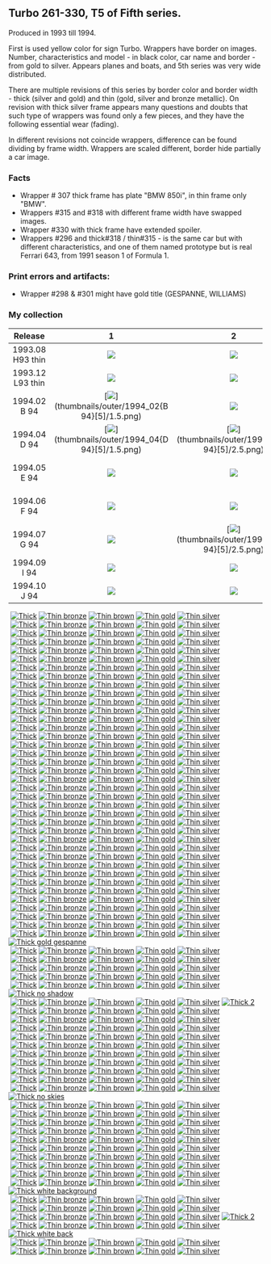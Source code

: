## Turbo 261-330, T5 of Fifth series.

Produced in 1993 till 1994.

First is used yellow color for sign Turbo. Wrappers have border on images. Number, characteristics and model - in black
color, car name and border - from gold to silver. Appears planes and boats, and 5th series was very wide distributed.

There are multiple revisions of this series by border color and border width - thick (silver and gold) and
thin (gold, silver and bronze metallic). On revision with thick silver frame appears many questions and doubts that such
type of wrappers was found only a few pieces, and they have the following essential wear (fading).

In different revisions not coincide wrappers, difference can be found dividing by frame width. Wrappers are scaled
different, border hide partially a car image.

### Facts

* Wrapper # 307 thick frame has plate "BMW 850i", in thin frame only "BMW".
* Wrappers #315 and #318 with different frame width have swapped images.
* Wrapper #330 with thick frame have extended spoiler.
* Wrappers #296 and thick#318 / thin#315 - is the same car but with different characteristics, and one of them
  named prototype but is real Ferrari 643, from 1991 season 1 of Formula 1.

### Print errors and artifacts:

* Wrapper #298 & #301 might have gold title (GESPANNE, WILLIAMS)

### My collection

|     Release      |                                                             1                                                              |                                                             2                                                              |                                                             3                                                              |                                                             4                                                              |                                                             5                                                              |
|:----------------:|:--------------------------------------------------------------------------------------------------------------------------:|:--------------------------------------------------------------------------------------------------------------------------:|:--------------------------------------------------------------------------------------------------------------------------:|:--------------------------------------------------------------------------------------------------------------------------:|:--------------------------------------------------------------------------------------------------------------------------:|
| 1993.08 H93 thin |          [<img src='thumbnails/outer/1993_08{H93}[5]thin/1.5.png'>](thumbnails/outer/1993_08{H93}[5]thin/1.5.png)          |          [<img src='thumbnails/outer/1993_08{H93}[5]thin/2.5.png'>](thumbnails/outer/1993_08{H93}[5]thin/2.5.png)          |          [<img src='thumbnails/outer/1993_08{H93}[5]thin/3.5.png'>](thumbnails/outer/1993_08{H93}[5]thin/3.5.png)          |          [<img src='thumbnails/outer/1993_08{H93}[5]thin/4.5.png'>](thumbnails/outer/1993_08{H93}[5]thin/4.5.png)          |          [<img src='thumbnails/outer/1993_08{H93}[5]thin/5.5.png'>](thumbnails/outer/1993_08{H93}[5]thin/5.5.png)          |
| 1993.12 L93 thin |          [<img src='thumbnails/outer/1993_12{L93}[5]thin/1.5.png'>](thumbnails/outer/1993_12{L93}[5]thin/1.5.png)          |          [<img src='thumbnails/outer/1993_12{L93}[5]thin/2.5.png'>](thumbnails/outer/1993_12{L93}[5]thin/2.5.png)          |          [<img src='thumbnails/outer/1993_12{L93}[5]thin/3.5.png'>](thumbnails/outer/1993_12{L93}[5]thin/3.5.png)          | [<img src='/collection/gum_wrappers/kent/turbo//missed_outer.png'>](/collection/gum_wrappers/kent/turbo//missed_outer.png) | [<img src='/collection/gum_wrappers/kent/turbo//missed_outer.png'>](/collection/gum_wrappers/kent/turbo//missed_outer.png) |
|   1994.02 B 94   |             [<img src='thumbnails/outer/1994_02{B 94}[5]/1.5.png'>](thumbnails/outer/1994_02{B 94}[5]/1.5.png)             | [<img src='/collection/gum_wrappers/kent/turbo//missed_outer.png'>](/collection/gum_wrappers/kent/turbo//missed_outer.png) | [<img src='/collection/gum_wrappers/kent/turbo//missed_outer.png'>](/collection/gum_wrappers/kent/turbo//missed_outer.png) |             [<img src='thumbnails/outer/1994_02{B 94}[5]/4.5.png'>](thumbnails/outer/1994_02{B 94}[5]/4.5.png)             |             [<img src='thumbnails/outer/1994_02{B 94}[5]/5.5.png'>](thumbnails/outer/1994_02{B 94}[5]/5.5.png)             |
|   1994.04 D 94   |             [<img src='thumbnails/outer/1994_04{D 94}[5]/1.5.png'>](thumbnails/outer/1994_04{D 94}[5]/1.5.png)             |             [<img src='thumbnails/outer/1994_04{D 94}[5]/2.5.png'>](thumbnails/outer/1994_04{D 94}[5]/2.5.png)             |             [<img src='thumbnails/outer/1994_04{D 94}[5]/3.5.png'>](thumbnails/outer/1994_04{D 94}[5]/3.5.png)             |             [<img src='thumbnails/outer/1994_04{D 94}[5]/4.5.png'>](thumbnails/outer/1994_04{D 94}[5]/4.5.png)             |             [<img src='thumbnails/outer/1994_04{D 94}[5]/5.5.png'>](thumbnails/outer/1994_04{D 94}[5]/5.5.png)             |
|   1994.05 E 94   | [<img src='/collection/gum_wrappers/kent/turbo//missed_outer.png'>](/collection/gum_wrappers/kent/turbo//missed_outer.png) | [<img src='/collection/gum_wrappers/kent/turbo//missed_outer.png'>](/collection/gum_wrappers/kent/turbo//missed_outer.png) |             [<img src='thumbnails/outer/1994_05{E 94}[5]/3.5.png'>](thumbnails/outer/1994_05{E 94}[5]/3.5.png)             |             [<img src='thumbnails/outer/1994_05{E 94}[5]/4.5.png'>](thumbnails/outer/1994_05{E 94}[5]/4.5.png)             | [<img src='/collection/gum_wrappers/kent/turbo//missed_outer.png'>](/collection/gum_wrappers/kent/turbo//missed_outer.png) |
|   1994.06 F 94   | [<img src='/collection/gum_wrappers/kent/turbo//missed_outer.png'>](/collection/gum_wrappers/kent/turbo//missed_outer.png) | [<img src='/collection/gum_wrappers/kent/turbo//missed_outer.png'>](/collection/gum_wrappers/kent/turbo//missed_outer.png) | [<img src='/collection/gum_wrappers/kent/turbo//missed_outer.png'>](/collection/gum_wrappers/kent/turbo//missed_outer.png) | [<img src='/collection/gum_wrappers/kent/turbo//missed_outer.png'>](/collection/gum_wrappers/kent/turbo//missed_outer.png) |             [<img src='thumbnails/outer/1994_06{F 94}[5]/5.5.png'>](thumbnails/outer/1994_06{F 94}[5]/5.5.png)             |
|   1994.07 G 94   | [<img src='/collection/gum_wrappers/kent/turbo//missed_outer.png'>](/collection/gum_wrappers/kent/turbo//missed_outer.png) |             [<img src='thumbnails/outer/1994_07{G 94}[5]/2.5.png'>](thumbnails/outer/1994_07{G 94}[5]/2.5.png)             | [<img src='/collection/gum_wrappers/kent/turbo//missed_outer.png'>](/collection/gum_wrappers/kent/turbo//missed_outer.png) | [<img src='/collection/gum_wrappers/kent/turbo//missed_outer.png'>](/collection/gum_wrappers/kent/turbo//missed_outer.png) |             [<img src='thumbnails/outer/1994_07{G 94}[5]/5.5.png'>](thumbnails/outer/1994_07{G 94}[5]/5.5.png)             |
|   1994.09 I 94   | [<img src='/collection/gum_wrappers/kent/turbo//missed_outer.png'>](/collection/gum_wrappers/kent/turbo//missed_outer.png) | [<img src='/collection/gum_wrappers/kent/turbo//missed_outer.png'>](/collection/gum_wrappers/kent/turbo//missed_outer.png) | [<img src='/collection/gum_wrappers/kent/turbo//missed_outer.png'>](/collection/gum_wrappers/kent/turbo//missed_outer.png) | [<img src='/collection/gum_wrappers/kent/turbo//missed_outer.png'>](/collection/gum_wrappers/kent/turbo//missed_outer.png) | [<img src='/collection/gum_wrappers/kent/turbo//missed_outer.png'>](/collection/gum_wrappers/kent/turbo//missed_outer.png) |
|   1994.10 J 94   | [<img src='/collection/gum_wrappers/kent/turbo//missed_outer.png'>](/collection/gum_wrappers/kent/turbo//missed_outer.png) | [<img src='/collection/gum_wrappers/kent/turbo//missed_outer.png'>](/collection/gum_wrappers/kent/turbo//missed_outer.png) | [<img src='/collection/gum_wrappers/kent/turbo//missed_outer.png'>](/collection/gum_wrappers/kent/turbo//missed_outer.png) | [<img src='/collection/gum_wrappers/kent/turbo//missed_outer.png'>](/collection/gum_wrappers/kent/turbo//missed_outer.png) | [<img src='/collection/gum_wrappers/kent/turbo//missed_outer.png'>](/collection/gum_wrappers/kent/turbo//missed_outer.png) |

<span style="display: inline-block;">
	<a href='thumbnails/inner/missed.png' title=''><img src='thumbnails/inner/missed.png' alt=''></a>
	<a href='thumbnails/inner/261.thick.5.png' title='Thick'><img src='thumbnails/inner/261.thick.5.png' alt='Thick'></a>
	<a href='thumbnails/inner/missed.png' title='Thin bronze'><img src='thumbnails/inner/missed.png' alt='Thin bronze'></a>
	<a href='thumbnails/inner/261.thin_brown.3.png' title='Thin brown'><img src='thumbnails/inner/261.thin_brown.3.png' alt='Thin brown'></a>
	<a href='thumbnails/inner/261.thin_gold.5.png' title='Thin gold'><img src='thumbnails/inner/261.thin_gold.5.png' alt='Thin gold'></a>
	<a href='thumbnails/inner/missed.png' title='Thin silver'><img src='thumbnails/inner/missed.png' alt='Thin silver'></a>
</span>
<span style="display: inline-block;">
	<a href='thumbnails/inner/missed.png' title=''><img src='thumbnails/inner/missed.png' alt=''></a>
	<a href='thumbnails/inner/262.thick.5.png' title='Thick'><img src='thumbnails/inner/262.thick.5.png' alt='Thick'></a>
	<a href='thumbnails/inner/missed.png' title='Thin bronze'><img src='thumbnails/inner/missed.png' alt='Thin bronze'></a>
	<a href='thumbnails/inner/262.thin_brown.3.png' title='Thin brown'><img src='thumbnails/inner/262.thin_brown.3.png' alt='Thin brown'></a>
	<a href='thumbnails/inner/262.thin_gold.4.png' title='Thin gold'><img src='thumbnails/inner/262.thin_gold.4.png' alt='Thin gold'></a>
	<a href='thumbnails/inner/262.thin_silver.4.png' title='Thin silver'><img src='thumbnails/inner/262.thin_silver.4.png' alt='Thin silver'></a>
</span>
<span style="display: inline-block;">
	<a href='thumbnails/inner/missed.png' title=''><img src='thumbnails/inner/missed.png' alt=''></a>
	<a href='thumbnails/inner/263.thick.5.png' title='Thick'><img src='thumbnails/inner/263.thick.5.png' alt='Thick'></a>
	<a href='thumbnails/inner/missed.png' title='Thin bronze'><img src='thumbnails/inner/missed.png' alt='Thin bronze'></a>
	<a href='thumbnails/inner/263.thin_brown.4.png' title='Thin brown'><img src='thumbnails/inner/263.thin_brown.4.png' alt='Thin brown'></a>
	<a href='thumbnails/inner/263.thin_gold.4.png' title='Thin gold'><img src='thumbnails/inner/263.thin_gold.4.png' alt='Thin gold'></a>
	<a href='thumbnails/inner/263.thin_silver.4.png' title='Thin silver'><img src='thumbnails/inner/263.thin_silver.4.png' alt='Thin silver'></a>
</span>
<span style="display: inline-block;">
	<a href='thumbnails/inner/missed.png' title=''><img src='thumbnails/inner/missed.png' alt=''></a>
	<a href='thumbnails/inner/264.thick.4.png' title='Thick'><img src='thumbnails/inner/264.thick.4.png' alt='Thick'></a>
	<a href='thumbnails/inner/264.thin_bronze.4.png' title='Thin bronze'><img src='thumbnails/inner/264.thin_bronze.4.png' alt='Thin bronze'></a>
	<a href='thumbnails/inner/264.thin_brown.3.png' title='Thin brown'><img src='thumbnails/inner/264.thin_brown.3.png' alt='Thin brown'></a>
	<a href='thumbnails/inner/264.thin_gold.4.png' title='Thin gold'><img src='thumbnails/inner/264.thin_gold.4.png' alt='Thin gold'></a>
	<a href='thumbnails/inner/missed.png' title='Thin silver'><img src='thumbnails/inner/missed.png' alt='Thin silver'></a>
</span>
<span style="display: inline-block;">
	<a href='thumbnails/inner/missed.png' title=''><img src='thumbnails/inner/missed.png' alt=''></a>
	<a href='thumbnails/inner/265.thick.5.png' title='Thick'><img src='thumbnails/inner/265.thick.5.png' alt='Thick'></a>
	<a href='thumbnails/inner/265.thin_bronze.4.png' title='Thin bronze'><img src='thumbnails/inner/265.thin_bronze.4.png' alt='Thin bronze'></a>
	<a href='thumbnails/inner/265.thin_brown.3.png' title='Thin brown'><img src='thumbnails/inner/265.thin_brown.3.png' alt='Thin brown'></a>
	<a href='thumbnails/inner/265.thin_gold.4.png' title='Thin gold'><img src='thumbnails/inner/265.thin_gold.4.png' alt='Thin gold'></a>
	<a href='thumbnails/inner/missed.png' title='Thin silver'><img src='thumbnails/inner/missed.png' alt='Thin silver'></a>
</span>
<span style="display: inline-block;">
	<a href='thumbnails/inner/missed.png' title=''><img src='thumbnails/inner/missed.png' alt=''></a>
	<a href='thumbnails/inner/266.thick.5.png' title='Thick'><img src='thumbnails/inner/266.thick.5.png' alt='Thick'></a>
	<a href='thumbnails/inner/missed.png' title='Thin bronze'><img src='thumbnails/inner/missed.png' alt='Thin bronze'></a>
	<a href='thumbnails/inner/266.thin_brown.5.png' title='Thin brown'><img src='thumbnails/inner/266.thin_brown.5.png' alt='Thin brown'></a>
	<a href='thumbnails/inner/266.thin_gold.4.png' title='Thin gold'><img src='thumbnails/inner/266.thin_gold.4.png' alt='Thin gold'></a>
	<a href='thumbnails/inner/missed.png' title='Thin silver'><img src='thumbnails/inner/missed.png' alt='Thin silver'></a>
</span>
<span style="display: inline-block;">
	<a href='thumbnails/inner/missed.png' title=''><img src='thumbnails/inner/missed.png' alt=''></a>
	<a href='thumbnails/inner/267.thick.5.png' title='Thick'><img src='thumbnails/inner/267.thick.5.png' alt='Thick'></a>
	<a href='thumbnails/inner/missed.png' title='Thin bronze'><img src='thumbnails/inner/missed.png' alt='Thin bronze'></a>
	<a href='thumbnails/inner/missed.png' title='Thin brown'><img src='thumbnails/inner/missed.png' alt='Thin brown'></a>
	<a href='thumbnails/inner/267.thin_gold.4.png' title='Thin gold'><img src='thumbnails/inner/267.thin_gold.4.png' alt='Thin gold'></a>
	<a href='thumbnails/inner/267.thin_silver.5.png' title='Thin silver'><img src='thumbnails/inner/267.thin_silver.5.png' alt='Thin silver'></a>
</span>
<span style="display: inline-block;">
	<a href='thumbnails/inner/missed.png' title=''><img src='thumbnails/inner/missed.png' alt=''></a>
	<a href='thumbnails/inner/268.thick.5.png' title='Thick'><img src='thumbnails/inner/268.thick.5.png' alt='Thick'></a>
	<a href='thumbnails/inner/missed.png' title='Thin bronze'><img src='thumbnails/inner/missed.png' alt='Thin bronze'></a>
	<a href='thumbnails/inner/missed.png' title='Thin brown'><img src='thumbnails/inner/missed.png' alt='Thin brown'></a>
	<a href='thumbnails/inner/268.thin_gold.4.png' title='Thin gold'><img src='thumbnails/inner/268.thin_gold.4.png' alt='Thin gold'></a>
	<a href='thumbnails/inner/missed.png' title='Thin silver'><img src='thumbnails/inner/missed.png' alt='Thin silver'></a>
</span>
<span style="display: inline-block;">
	<a href='thumbnails/inner/missed.png' title=''><img src='thumbnails/inner/missed.png' alt=''></a>
	<a href='thumbnails/inner/269.thick.5.png' title='Thick'><img src='thumbnails/inner/269.thick.5.png' alt='Thick'></a>
	<a href='thumbnails/inner/missed.png' title='Thin bronze'><img src='thumbnails/inner/missed.png' alt='Thin bronze'></a>
	<a href='thumbnails/inner/269.thin_brown.4.png' title='Thin brown'><img src='thumbnails/inner/269.thin_brown.4.png' alt='Thin brown'></a>
	<a href='thumbnails/inner/missed.png' title='Thin gold'><img src='thumbnails/inner/missed.png' alt='Thin gold'></a>
	<a href='thumbnails/inner/269.thin_silver.3.png' title='Thin silver'><img src='thumbnails/inner/269.thin_silver.3.png' alt='Thin silver'></a>
</span>
<span style="display: inline-block;">
	<a href='thumbnails/inner/missed.png' title=''><img src='thumbnails/inner/missed.png' alt=''></a>
	<a href='thumbnails/inner/270.thick.5.png' title='Thick'><img src='thumbnails/inner/270.thick.5.png' alt='Thick'></a>
	<a href='thumbnails/inner/missed.png' title='Thin bronze'><img src='thumbnails/inner/missed.png' alt='Thin bronze'></a>
	<a href='thumbnails/inner/missed.png' title='Thin brown'><img src='thumbnails/inner/missed.png' alt='Thin brown'></a>
	<a href='thumbnails/inner/270.thin_gold.4.png' title='Thin gold'><img src='thumbnails/inner/270.thin_gold.4.png' alt='Thin gold'></a>
	<a href='thumbnails/inner/missed.png' title='Thin silver'><img src='thumbnails/inner/missed.png' alt='Thin silver'></a>
</span>
<span style="display: inline-block;">
	<a href='thumbnails/inner/missed.png' title=''><img src='thumbnails/inner/missed.png' alt=''></a>
	<a href='thumbnails/inner/271.thick.5.png' title='Thick'><img src='thumbnails/inner/271.thick.5.png' alt='Thick'></a>
	<a href='thumbnails/inner/271.thin_bronze.4.png' title='Thin bronze'><img src='thumbnails/inner/271.thin_bronze.4.png' alt='Thin bronze'></a>
	<a href='thumbnails/inner/271.thin_brown.4.png' title='Thin brown'><img src='thumbnails/inner/271.thin_brown.4.png' alt='Thin brown'></a>
	<a href='thumbnails/inner/271.thin_gold.5.png' title='Thin gold'><img src='thumbnails/inner/271.thin_gold.5.png' alt='Thin gold'></a>
	<a href='thumbnails/inner/missed.png' title='Thin silver'><img src='thumbnails/inner/missed.png' alt='Thin silver'></a>
</span>
<span style="display: inline-block;">
	<a href='thumbnails/inner/missed.png' title=''><img src='thumbnails/inner/missed.png' alt=''></a>
	<a href='thumbnails/inner/272.thick.3.png' title='Thick'><img src='thumbnails/inner/272.thick.3.png' alt='Thick'></a>
	<a href='thumbnails/inner/missed.png' title='Thin bronze'><img src='thumbnails/inner/missed.png' alt='Thin bronze'></a>
	<a href='thumbnails/inner/272.thin_brown.4.png' title='Thin brown'><img src='thumbnails/inner/272.thin_brown.4.png' alt='Thin brown'></a>
	<a href='thumbnails/inner/272.thin_gold.4.png' title='Thin gold'><img src='thumbnails/inner/272.thin_gold.4.png' alt='Thin gold'></a>
	<a href='thumbnails/inner/272.thin_silver.5.png' title='Thin silver'><img src='thumbnails/inner/272.thin_silver.5.png' alt='Thin silver'></a>
</span>
<span style="display: inline-block;">
	<a href='thumbnails/inner/missed.png' title=''><img src='thumbnails/inner/missed.png' alt=''></a>
	<a href='thumbnails/inner/273.thick.5.png' title='Thick'><img src='thumbnails/inner/273.thick.5.png' alt='Thick'></a>
	<a href='thumbnails/inner/273.thin_bronze.4.png' title='Thin bronze'><img src='thumbnails/inner/273.thin_bronze.4.png' alt='Thin bronze'></a>
	<a href='thumbnails/inner/missed.png' title='Thin brown'><img src='thumbnails/inner/missed.png' alt='Thin brown'></a>
	<a href='thumbnails/inner/273.thin_gold.5.png' title='Thin gold'><img src='thumbnails/inner/273.thin_gold.5.png' alt='Thin gold'></a>
	<a href='thumbnails/inner/missed.png' title='Thin silver'><img src='thumbnails/inner/missed.png' alt='Thin silver'></a>
</span>
<span style="display: inline-block;">
	<a href='thumbnails/inner/missed.png' title=''><img src='thumbnails/inner/missed.png' alt=''></a>
	<a href='thumbnails/inner/274.thick.4.png' title='Thick'><img src='thumbnails/inner/274.thick.4.png' alt='Thick'></a>
	<a href='thumbnails/inner/missed.png' title='Thin bronze'><img src='thumbnails/inner/missed.png' alt='Thin bronze'></a>
	<a href='thumbnails/inner/missed.png' title='Thin brown'><img src='thumbnails/inner/missed.png' alt='Thin brown'></a>
	<a href='thumbnails/inner/274.thin_gold.5.png' title='Thin gold'><img src='thumbnails/inner/274.thin_gold.5.png' alt='Thin gold'></a>
	<a href='thumbnails/inner/missed.png' title='Thin silver'><img src='thumbnails/inner/missed.png' alt='Thin silver'></a>
</span>
<span style="display: inline-block;">
	<a href='thumbnails/inner/missed.png' title=''><img src='thumbnails/inner/missed.png' alt=''></a>
	<a href='thumbnails/inner/275.thick.4.png' title='Thick'><img src='thumbnails/inner/275.thick.4.png' alt='Thick'></a>
	<a href='thumbnails/inner/275.thin_bronze.4.png' title='Thin bronze'><img src='thumbnails/inner/275.thin_bronze.4.png' alt='Thin bronze'></a>
	<a href='thumbnails/inner/275.thin_brown.3.png' title='Thin brown'><img src='thumbnails/inner/275.thin_brown.3.png' alt='Thin brown'></a>
	<a href='thumbnails/inner/275.thin_gold.4.png' title='Thin gold'><img src='thumbnails/inner/275.thin_gold.4.png' alt='Thin gold'></a>
	<a href='thumbnails/inner/missed.png' title='Thin silver'><img src='thumbnails/inner/missed.png' alt='Thin silver'></a>
</span>
<span style="display: inline-block;">
	<a href='thumbnails/inner/missed.png' title=''><img src='thumbnails/inner/missed.png' alt=''></a>
	<a href='thumbnails/inner/276.thick.5.png' title='Thick'><img src='thumbnails/inner/276.thick.5.png' alt='Thick'></a>
	<a href='thumbnails/inner/276.thin_bronze.3.png' title='Thin bronze'><img src='thumbnails/inner/276.thin_bronze.3.png' alt='Thin bronze'></a>
	<a href='thumbnails/inner/missed.png' title='Thin brown'><img src='thumbnails/inner/missed.png' alt='Thin brown'></a>
	<a href='thumbnails/inner/276.thin_gold.5.png' title='Thin gold'><img src='thumbnails/inner/276.thin_gold.5.png' alt='Thin gold'></a>
	<a href='thumbnails/inner/missed.png' title='Thin silver'><img src='thumbnails/inner/missed.png' alt='Thin silver'></a>
</span>
<span style="display: inline-block;">
	<a href='thumbnails/inner/missed.png' title=''><img src='thumbnails/inner/missed.png' alt=''></a>
	<a href='thumbnails/inner/277.thick.4.png' title='Thick'><img src='thumbnails/inner/277.thick.4.png' alt='Thick'></a>
	<a href='thumbnails/inner/277.thin_bronze.4.png' title='Thin bronze'><img src='thumbnails/inner/277.thin_bronze.4.png' alt='Thin bronze'></a>
	<a href='thumbnails/inner/277.thin_brown.4.png' title='Thin brown'><img src='thumbnails/inner/277.thin_brown.4.png' alt='Thin brown'></a>
	<a href='thumbnails/inner/277.thin_gold.4.png' title='Thin gold'><img src='thumbnails/inner/277.thin_gold.4.png' alt='Thin gold'></a>
	<a href='thumbnails/inner/277.thin_silver.4.png' title='Thin silver'><img src='thumbnails/inner/277.thin_silver.4.png' alt='Thin silver'></a>
</span>
<span style="display: inline-block;">
	<a href='thumbnails/inner/missed.png' title=''><img src='thumbnails/inner/missed.png' alt=''></a>
	<a href='thumbnails/inner/278.thick.3.png' title='Thick'><img src='thumbnails/inner/278.thick.3.png' alt='Thick'></a>
	<a href='thumbnails/inner/278.thin_bronze.4.png' title='Thin bronze'><img src='thumbnails/inner/278.thin_bronze.4.png' alt='Thin bronze'></a>
	<a href='thumbnails/inner/missed.png' title='Thin brown'><img src='thumbnails/inner/missed.png' alt='Thin brown'></a>
	<a href='thumbnails/inner/278.thin_gold.4.png' title='Thin gold'><img src='thumbnails/inner/278.thin_gold.4.png' alt='Thin gold'></a>
	<a href='thumbnails/inner/278.thin_silver.4.png' title='Thin silver'><img src='thumbnails/inner/278.thin_silver.4.png' alt='Thin silver'></a>
</span>
<span style="display: inline-block;">
	<a href='thumbnails/inner/missed.png' title=''><img src='thumbnails/inner/missed.png' alt=''></a>
	<a href='thumbnails/inner/279.thick.5.png' title='Thick'><img src='thumbnails/inner/279.thick.5.png' alt='Thick'></a>
	<a href='thumbnails/inner/279.thin_bronze.4.png' title='Thin bronze'><img src='thumbnails/inner/279.thin_bronze.4.png' alt='Thin bronze'></a>
	<a href='thumbnails/inner/279.thin_brown.3.png' title='Thin brown'><img src='thumbnails/inner/279.thin_brown.3.png' alt='Thin brown'></a>
	<a href='thumbnails/inner/279.thin_gold.5.png' title='Thin gold'><img src='thumbnails/inner/279.thin_gold.5.png' alt='Thin gold'></a>
	<a href='thumbnails/inner/279.thin_silver.4.png' title='Thin silver'><img src='thumbnails/inner/279.thin_silver.4.png' alt='Thin silver'></a>
</span>
<span style="display: inline-block;">
	<a href='thumbnails/inner/missed.png' title=''><img src='thumbnails/inner/missed.png' alt=''></a>
	<a href='thumbnails/inner/280.thick.4.png' title='Thick'><img src='thumbnails/inner/280.thick.4.png' alt='Thick'></a>
	<a href='thumbnails/inner/280.thin_bronze.4.png' title='Thin bronze'><img src='thumbnails/inner/280.thin_bronze.4.png' alt='Thin bronze'></a>
	<a href='thumbnails/inner/missed.png' title='Thin brown'><img src='thumbnails/inner/missed.png' alt='Thin brown'></a>
	<a href='thumbnails/inner/280.thin_gold.4.png' title='Thin gold'><img src='thumbnails/inner/280.thin_gold.4.png' alt='Thin gold'></a>
	<a href='thumbnails/inner/missed.png' title='Thin silver'><img src='thumbnails/inner/missed.png' alt='Thin silver'></a>
</span>
<span style="display: inline-block;">
	<a href='thumbnails/inner/missed.png' title=''><img src='thumbnails/inner/missed.png' alt=''></a>
	<a href='thumbnails/inner/281.thick.5.png' title='Thick'><img src='thumbnails/inner/281.thick.5.png' alt='Thick'></a>
	<a href='thumbnails/inner/281.thin_bronze.4.png' title='Thin bronze'><img src='thumbnails/inner/281.thin_bronze.4.png' alt='Thin bronze'></a>
	<a href='thumbnails/inner/281.thin_brown.5.png' title='Thin brown'><img src='thumbnails/inner/281.thin_brown.5.png' alt='Thin brown'></a>
	<a href='thumbnails/inner/281.thin_gold.5.png' title='Thin gold'><img src='thumbnails/inner/281.thin_gold.5.png' alt='Thin gold'></a>
	<a href='thumbnails/inner/missed.png' title='Thin silver'><img src='thumbnails/inner/missed.png' alt='Thin silver'></a>
</span>
<span style="display: inline-block;">
	<a href='thumbnails/inner/missed.png' title=''><img src='thumbnails/inner/missed.png' alt=''></a>
	<a href='thumbnails/inner/282.thick.5.png' title='Thick'><img src='thumbnails/inner/282.thick.5.png' alt='Thick'></a>
	<a href='thumbnails/inner/282.thin_bronze.4.png' title='Thin bronze'><img src='thumbnails/inner/282.thin_bronze.4.png' alt='Thin bronze'></a>
	<a href='thumbnails/inner/282.thin_brown.4.png' title='Thin brown'><img src='thumbnails/inner/282.thin_brown.4.png' alt='Thin brown'></a>
	<a href='thumbnails/inner/282.thin_gold.4.png' title='Thin gold'><img src='thumbnails/inner/282.thin_gold.4.png' alt='Thin gold'></a>
	<a href='thumbnails/inner/missed.png' title='Thin silver'><img src='thumbnails/inner/missed.png' alt='Thin silver'></a>
</span>
<span style="display: inline-block;">
	<a href='thumbnails/inner/missed.png' title=''><img src='thumbnails/inner/missed.png' alt=''></a>
	<a href='thumbnails/inner/283.thick.4.png' title='Thick'><img src='thumbnails/inner/283.thick.4.png' alt='Thick'></a>
	<a href='thumbnails/inner/283.thin_bronze.4.png' title='Thin bronze'><img src='thumbnails/inner/283.thin_bronze.4.png' alt='Thin bronze'></a>
	<a href='thumbnails/inner/missed.png' title='Thin brown'><img src='thumbnails/inner/missed.png' alt='Thin brown'></a>
	<a href='thumbnails/inner/283.thin_gold.4.png' title='Thin gold'><img src='thumbnails/inner/283.thin_gold.4.png' alt='Thin gold'></a>
	<a href='thumbnails/inner/missed.png' title='Thin silver'><img src='thumbnails/inner/missed.png' alt='Thin silver'></a>
</span>
<span style="display: inline-block;">
	<a href='thumbnails/inner/missed.png' title=''><img src='thumbnails/inner/missed.png' alt=''></a>
	<a href='thumbnails/inner/284.thick.4.png' title='Thick'><img src='thumbnails/inner/284.thick.4.png' alt='Thick'></a>
	<a href='thumbnails/inner/missed.png' title='Thin bronze'><img src='thumbnails/inner/missed.png' alt='Thin bronze'></a>
	<a href='thumbnails/inner/284.thin_brown.3.png' title='Thin brown'><img src='thumbnails/inner/284.thin_brown.3.png' alt='Thin brown'></a>
	<a href='thumbnails/inner/284.thin_gold.5.png' title='Thin gold'><img src='thumbnails/inner/284.thin_gold.5.png' alt='Thin gold'></a>
	<a href='thumbnails/inner/missed.png' title='Thin silver'><img src='thumbnails/inner/missed.png' alt='Thin silver'></a>
</span>
<span style="display: inline-block;">
	<a href='thumbnails/inner/missed.png' title=''><img src='thumbnails/inner/missed.png' alt=''></a>
	<a href='thumbnails/inner/285.thick.4.png' title='Thick'><img src='thumbnails/inner/285.thick.4.png' alt='Thick'></a>
	<a href='thumbnails/inner/missed.png' title='Thin bronze'><img src='thumbnails/inner/missed.png' alt='Thin bronze'></a>
	<a href='thumbnails/inner/missed.png' title='Thin brown'><img src='thumbnails/inner/missed.png' alt='Thin brown'></a>
	<a href='thumbnails/inner/285.thin_gold.5.png' title='Thin gold'><img src='thumbnails/inner/285.thin_gold.5.png' alt='Thin gold'></a>
	<a href='thumbnails/inner/missed.png' title='Thin silver'><img src='thumbnails/inner/missed.png' alt='Thin silver'></a>
</span>
<span style="display: inline-block;">
	<a href='thumbnails/inner/missed.png' title=''><img src='thumbnails/inner/missed.png' alt=''></a>
	<a href='thumbnails/inner/286.thick.5.png' title='Thick'><img src='thumbnails/inner/286.thick.5.png' alt='Thick'></a>
	<a href='thumbnails/inner/missed.png' title='Thin bronze'><img src='thumbnails/inner/missed.png' alt='Thin bronze'></a>
	<a href='thumbnails/inner/286.thin_brown.4.png' title='Thin brown'><img src='thumbnails/inner/286.thin_brown.4.png' alt='Thin brown'></a>
	<a href='thumbnails/inner/286.thin_gold.4.png' title='Thin gold'><img src='thumbnails/inner/286.thin_gold.4.png' alt='Thin gold'></a>
	<a href='thumbnails/inner/missed.png' title='Thin silver'><img src='thumbnails/inner/missed.png' alt='Thin silver'></a>
</span>
<span style="display: inline-block;">
	<a href='thumbnails/inner/missed.png' title=''><img src='thumbnails/inner/missed.png' alt=''></a>
	<a href='thumbnails/inner/287.thick.5.png' title='Thick'><img src='thumbnails/inner/287.thick.5.png' alt='Thick'></a>
	<a href='thumbnails/inner/missed.png' title='Thin bronze'><img src='thumbnails/inner/missed.png' alt='Thin bronze'></a>
	<a href='thumbnails/inner/287.thin_brown.4.png' title='Thin brown'><img src='thumbnails/inner/287.thin_brown.4.png' alt='Thin brown'></a>
	<a href='thumbnails/inner/287.thin_gold.4.png' title='Thin gold'><img src='thumbnails/inner/287.thin_gold.4.png' alt='Thin gold'></a>
	<a href='thumbnails/inner/missed.png' title='Thin silver'><img src='thumbnails/inner/missed.png' alt='Thin silver'></a>
</span>
<span style="display: inline-block;">
	<a href='thumbnails/inner/missed.png' title=''><img src='thumbnails/inner/missed.png' alt=''></a>
	<a href='thumbnails/inner/288.thick.4.png' title='Thick'><img src='thumbnails/inner/288.thick.4.png' alt='Thick'></a>
	<a href='thumbnails/inner/288.thin_bronze.4.png' title='Thin bronze'><img src='thumbnails/inner/288.thin_bronze.4.png' alt='Thin bronze'></a>
	<a href='thumbnails/inner/missed.png' title='Thin brown'><img src='thumbnails/inner/missed.png' alt='Thin brown'></a>
	<a href='thumbnails/inner/288.thin_gold.4.png' title='Thin gold'><img src='thumbnails/inner/288.thin_gold.4.png' alt='Thin gold'></a>
	<a href='thumbnails/inner/missed.png' title='Thin silver'><img src='thumbnails/inner/missed.png' alt='Thin silver'></a>
</span>
<span style="display: inline-block;">
	<a href='thumbnails/inner/missed.png' title=''><img src='thumbnails/inner/missed.png' alt=''></a>
	<a href='thumbnails/inner/289.thick.5.png' title='Thick'><img src='thumbnails/inner/289.thick.5.png' alt='Thick'></a>
	<a href='thumbnails/inner/289.thin_bronze.4.png' title='Thin bronze'><img src='thumbnails/inner/289.thin_bronze.4.png' alt='Thin bronze'></a>
	<a href='thumbnails/inner/missed.png' title='Thin brown'><img src='thumbnails/inner/missed.png' alt='Thin brown'></a>
	<a href='thumbnails/inner/289.thin_gold.5.png' title='Thin gold'><img src='thumbnails/inner/289.thin_gold.5.png' alt='Thin gold'></a>
	<a href='thumbnails/inner/missed.png' title='Thin silver'><img src='thumbnails/inner/missed.png' alt='Thin silver'></a>
</span>
<span style="display: inline-block;">
	<a href='thumbnails/inner/missed.png' title=''><img src='thumbnails/inner/missed.png' alt=''></a>
	<a href='thumbnails/inner/290.thick.5.png' title='Thick'><img src='thumbnails/inner/290.thick.5.png' alt='Thick'></a>
	<a href='thumbnails/inner/missed.png' title='Thin bronze'><img src='thumbnails/inner/missed.png' alt='Thin bronze'></a>
	<a href='thumbnails/inner/290.thin_brown.4.png' title='Thin brown'><img src='thumbnails/inner/290.thin_brown.4.png' alt='Thin brown'></a>
	<a href='thumbnails/inner/290.thin_gold.5.png' title='Thin gold'><img src='thumbnails/inner/290.thin_gold.5.png' alt='Thin gold'></a>
	<a href='thumbnails/inner/missed.png' title='Thin silver'><img src='thumbnails/inner/missed.png' alt='Thin silver'></a>
</span>
<span style="display: inline-block;">
	<a href='thumbnails/inner/missed.png' title=''><img src='thumbnails/inner/missed.png' alt=''></a>
	<a href='thumbnails/inner/291.thick.5.png' title='Thick'><img src='thumbnails/inner/291.thick.5.png' alt='Thick'></a>
	<a href='thumbnails/inner/missed.png' title='Thin bronze'><img src='thumbnails/inner/missed.png' alt='Thin bronze'></a>
	<a href='thumbnails/inner/missed.png' title='Thin brown'><img src='thumbnails/inner/missed.png' alt='Thin brown'></a>
	<a href='thumbnails/inner/291.thin_gold.5.png' title='Thin gold'><img src='thumbnails/inner/291.thin_gold.5.png' alt='Thin gold'></a>
	<a href='thumbnails/inner/missed.png' title='Thin silver'><img src='thumbnails/inner/missed.png' alt='Thin silver'></a>
</span>
<span style="display: inline-block;">
	<a href='thumbnails/inner/missed.png' title=''><img src='thumbnails/inner/missed.png' alt=''></a>
	<a href='thumbnails/inner/292.thick.5.png' title='Thick'><img src='thumbnails/inner/292.thick.5.png' alt='Thick'></a>
	<a href='thumbnails/inner/missed.png' title='Thin bronze'><img src='thumbnails/inner/missed.png' alt='Thin bronze'></a>
	<a href='thumbnails/inner/292.thin_brown.4.png' title='Thin brown'><img src='thumbnails/inner/292.thin_brown.4.png' alt='Thin brown'></a>
	<a href='thumbnails/inner/292.thin_gold.4.png' title='Thin gold'><img src='thumbnails/inner/292.thin_gold.4.png' alt='Thin gold'></a>
	<a href='thumbnails/inner/missed.png' title='Thin silver'><img src='thumbnails/inner/missed.png' alt='Thin silver'></a>
</span>
<span style="display: inline-block;">
	<a href='thumbnails/inner/missed.png' title=''><img src='thumbnails/inner/missed.png' alt=''></a>
	<a href='thumbnails/inner/293.thick.5.png' title='Thick'><img src='thumbnails/inner/293.thick.5.png' alt='Thick'></a>
	<a href='thumbnails/inner/293.thin_bronze.3.png' title='Thin bronze'><img src='thumbnails/inner/293.thin_bronze.3.png' alt='Thin bronze'></a>
	<a href='thumbnails/inner/missed.png' title='Thin brown'><img src='thumbnails/inner/missed.png' alt='Thin brown'></a>
	<a href='thumbnails/inner/293.thin_gold.5.png' title='Thin gold'><img src='thumbnails/inner/293.thin_gold.5.png' alt='Thin gold'></a>
	<a href='thumbnails/inner/missed.png' title='Thin silver'><img src='thumbnails/inner/missed.png' alt='Thin silver'></a>
</span>
<span style="display: inline-block;">
	<a href='thumbnails/inner/missed.png' title=''><img src='thumbnails/inner/missed.png' alt=''></a>
	<a href='thumbnails/inner/294.thick.5.png' title='Thick'><img src='thumbnails/inner/294.thick.5.png' alt='Thick'></a>
	<a href='thumbnails/inner/missed.png' title='Thin bronze'><img src='thumbnails/inner/missed.png' alt='Thin bronze'></a>
	<a href='thumbnails/inner/294.thin_brown.4.png' title='Thin brown'><img src='thumbnails/inner/294.thin_brown.4.png' alt='Thin brown'></a>
	<a href='thumbnails/inner/294.thin_gold.5.png' title='Thin gold'><img src='thumbnails/inner/294.thin_gold.5.png' alt='Thin gold'></a>
	<a href='thumbnails/inner/missed.png' title='Thin silver'><img src='thumbnails/inner/missed.png' alt='Thin silver'></a>
</span>
<span style="display: inline-block;">
	<a href='thumbnails/inner/missed.png' title=''><img src='thumbnails/inner/missed.png' alt=''></a>
	<a href='thumbnails/inner/295.thick.4.png' title='Thick'><img src='thumbnails/inner/295.thick.4.png' alt='Thick'></a>
	<a href='thumbnails/inner/295.thin_bronze.5.png' title='Thin bronze'><img src='thumbnails/inner/295.thin_bronze.5.png' alt='Thin bronze'></a>
	<a href='thumbnails/inner/295.thin_brown.3.png' title='Thin brown'><img src='thumbnails/inner/295.thin_brown.3.png' alt='Thin brown'></a>
	<a href='thumbnails/inner/295.thin_gold.3.png' title='Thin gold'><img src='thumbnails/inner/295.thin_gold.3.png' alt='Thin gold'></a>
	<a href='thumbnails/inner/missed.png' title='Thin silver'><img src='thumbnails/inner/missed.png' alt='Thin silver'></a>
</span>
<span style="display: inline-block;">
	<a href='thumbnails/inner/missed.png' title=''><img src='thumbnails/inner/missed.png' alt=''></a>
	<a href='thumbnails/inner/296.thick.5.png' title='Thick'><img src='thumbnails/inner/296.thick.5.png' alt='Thick'></a>
	<a href='thumbnails/inner/missed.png' title='Thin bronze'><img src='thumbnails/inner/missed.png' alt='Thin bronze'></a>
	<a href='thumbnails/inner/296.thin_brown.4.png' title='Thin brown'><img src='thumbnails/inner/296.thin_brown.4.png' alt='Thin brown'></a>
	<a href='thumbnails/inner/296.thin_gold.4.png' title='Thin gold'><img src='thumbnails/inner/296.thin_gold.4.png' alt='Thin gold'></a>
	<a href='thumbnails/inner/missed.png' title='Thin silver'><img src='thumbnails/inner/missed.png' alt='Thin silver'></a>
</span>
<span style="display: inline-block;">
	<a href='thumbnails/inner/missed.png' title=''><img src='thumbnails/inner/missed.png' alt=''></a>
	<a href='thumbnails/inner/297.thick.5.png' title='Thick'><img src='thumbnails/inner/297.thick.5.png' alt='Thick'></a>
	<a href='thumbnails/inner/297.thin_bronze.5.png' title='Thin bronze'><img src='thumbnails/inner/297.thin_bronze.5.png' alt='Thin bronze'></a>
	<a href='thumbnails/inner/297.thin_brown.4.png' title='Thin brown'><img src='thumbnails/inner/297.thin_brown.4.png' alt='Thin brown'></a>
	<a href='thumbnails/inner/297.thin_gold.5.png' title='Thin gold'><img src='thumbnails/inner/297.thin_gold.5.png' alt='Thin gold'></a>
	<a href='thumbnails/inner/missed.png' title='Thin silver'><img src='thumbnails/inner/missed.png' alt='Thin silver'></a>
</span>
<span style="display: inline-block;">
	<a href='thumbnails/inner/missed.png' title=''><img src='thumbnails/inner/missed.png' alt=''></a>
	<a href='thumbnails/inner/298.thick.5.png' title='Thick'><img src='thumbnails/inner/298.thick.5.png' alt='Thick'></a>
	<a href='thumbnails/inner/missed.png' title='Thin bronze'><img src='thumbnails/inner/missed.png' alt='Thin bronze'></a>
	<a href='thumbnails/inner/298.thin_brown.4.png' title='Thin brown'><img src='thumbnails/inner/298.thin_brown.4.png' alt='Thin brown'></a>
	<a href='thumbnails/inner/298.thin_gold.5.png' title='Thin gold'><img src='thumbnails/inner/298.thin_gold.5.png' alt='Thin gold'></a>
	<a href='thumbnails/inner/missed.png' title='Thin silver'><img src='thumbnails/inner/missed.png' alt='Thin silver'></a>
	<a href='thumbnails/inner/298.thick_gold_gespanne.5.png' title='Thick gold gespanne'><img src='thumbnails/inner/298.thick_gold_gespanne.5.png' alt='Thick gold gespanne'></a>
</span>
<span style="display: inline-block;">
	<a href='thumbnails/inner/missed.png' title=''><img src='thumbnails/inner/missed.png' alt=''></a>
	<a href='thumbnails/inner/299.thick.5.png' title='Thick'><img src='thumbnails/inner/299.thick.5.png' alt='Thick'></a>
	<a href='thumbnails/inner/missed.png' title='Thin bronze'><img src='thumbnails/inner/missed.png' alt='Thin bronze'></a>
	<a href='thumbnails/inner/299.thin_brown.4.png' title='Thin brown'><img src='thumbnails/inner/299.thin_brown.4.png' alt='Thin brown'></a>
	<a href='thumbnails/inner/299.thin_gold.5.png' title='Thin gold'><img src='thumbnails/inner/299.thin_gold.5.png' alt='Thin gold'></a>
	<a href='thumbnails/inner/299.thin_silver.3.png' title='Thin silver'><img src='thumbnails/inner/299.thin_silver.3.png' alt='Thin silver'></a>
</span>
<span style="display: inline-block;">
	<a href='thumbnails/inner/missed.png' title=''><img src='thumbnails/inner/missed.png' alt=''></a>
	<a href='thumbnails/inner/300.thick.5.png' title='Thick'><img src='thumbnails/inner/300.thick.5.png' alt='Thick'></a>
	<a href='thumbnails/inner/missed.png' title='Thin bronze'><img src='thumbnails/inner/missed.png' alt='Thin bronze'></a>
	<a href='thumbnails/inner/missed.png' title='Thin brown'><img src='thumbnails/inner/missed.png' alt='Thin brown'></a>
	<a href='thumbnails/inner/300.thin_gold.4.png' title='Thin gold'><img src='thumbnails/inner/300.thin_gold.4.png' alt='Thin gold'></a>
	<a href='thumbnails/inner/missed.png' title='Thin silver'><img src='thumbnails/inner/missed.png' alt='Thin silver'></a>
</span>
<span style="display: inline-block;">
	<a href='thumbnails/inner/missed.png' title=''><img src='thumbnails/inner/missed.png' alt=''></a>
	<a href='thumbnails/inner/301.thick.4.png' title='Thick'><img src='thumbnails/inner/301.thick.4.png' alt='Thick'></a>
	<a href='thumbnails/inner/missed.png' title='Thin bronze'><img src='thumbnails/inner/missed.png' alt='Thin bronze'></a>
	<a href='thumbnails/inner/301.thin_brown.4.png' title='Thin brown'><img src='thumbnails/inner/301.thin_brown.4.png' alt='Thin brown'></a>
	<a href='thumbnails/inner/301.thin_gold.4.png' title='Thin gold'><img src='thumbnails/inner/301.thin_gold.4.png' alt='Thin gold'></a>
	<a href='thumbnails/inner/missed.png' title='Thin silver'><img src='thumbnails/inner/missed.png' alt='Thin silver'></a>
</span>
<span style="display: inline-block;">
	<a href='thumbnails/inner/missed.png' title=''><img src='thumbnails/inner/missed.png' alt=''></a>
	<a href='thumbnails/inner/302.thick.5.png' title='Thick'><img src='thumbnails/inner/302.thick.5.png' alt='Thick'></a>
	<a href='thumbnails/inner/302.thin_bronze.4.png' title='Thin bronze'><img src='thumbnails/inner/302.thin_bronze.4.png' alt='Thin bronze'></a>
	<a href='thumbnails/inner/missed.png' title='Thin brown'><img src='thumbnails/inner/missed.png' alt='Thin brown'></a>
	<a href='thumbnails/inner/302.thin_gold.5.png' title='Thin gold'><img src='thumbnails/inner/302.thin_gold.5.png' alt='Thin gold'></a>
	<a href='thumbnails/inner/302.thin_silver.2.png' title='Thin silver'><img src='thumbnails/inner/302.thin_silver.2.png' alt='Thin silver'></a>
</span>
<span style="display: inline-block;">
	<a href='thumbnails/inner/missed.png' title=''><img src='thumbnails/inner/missed.png' alt=''></a>
	<a href='thumbnails/inner/303.thick.5.png' title='Thick'><img src='thumbnails/inner/303.thick.5.png' alt='Thick'></a>
	<a href='thumbnails/inner/missed.png' title='Thin bronze'><img src='thumbnails/inner/missed.png' alt='Thin bronze'></a>
	<a href='thumbnails/inner/303.thin_brown.4.png' title='Thin brown'><img src='thumbnails/inner/303.thin_brown.4.png' alt='Thin brown'></a>
	<a href='thumbnails/inner/303.thin_gold.5.png' title='Thin gold'><img src='thumbnails/inner/303.thin_gold.5.png' alt='Thin gold'></a>
	<a href='thumbnails/inner/303.thin_silver.5.png' title='Thin silver'><img src='thumbnails/inner/303.thin_silver.5.png' alt='Thin silver'></a>
	<a href='thumbnails/inner/303.thick_no_shadow.5.png' title='Thick no shadow'><img src='thumbnails/inner/303.thick_no_shadow.5.png' alt='Thick no shadow'></a>
</span>
<span style="display: inline-block;">
	<a href='thumbnails/inner/missed.png' title=''><img src='thumbnails/inner/missed.png' alt=''></a>
	<a href='thumbnails/inner/304.thick.5.png' title='Thick'><img src='thumbnails/inner/304.thick.5.png' alt='Thick'></a>
	<a href='thumbnails/inner/missed.png' title='Thin bronze'><img src='thumbnails/inner/missed.png' alt='Thin bronze'></a>
	<a href='thumbnails/inner/304.thin_brown.4.png' title='Thin brown'><img src='thumbnails/inner/304.thin_brown.4.png' alt='Thin brown'></a>
	<a href='thumbnails/inner/304.thin_gold.4.png' title='Thin gold'><img src='thumbnails/inner/304.thin_gold.4.png' alt='Thin gold'></a>
	<a href='thumbnails/inner/missed.png' title='Thin silver'><img src='thumbnails/inner/missed.png' alt='Thin silver'></a>
	<a href='thumbnails/inner/304.thick_2.5.png' title='Thick 2'><img src='thumbnails/inner/304.thick_2.5.png' alt='Thick 2'></a>
</span>
<span style="display: inline-block;">
	<a href='thumbnails/inner/missed.png' title=''><img src='thumbnails/inner/missed.png' alt=''></a>
	<a href='thumbnails/inner/305.thick.5.png' title='Thick'><img src='thumbnails/inner/305.thick.5.png' alt='Thick'></a>
	<a href='thumbnails/inner/missed.png' title='Thin bronze'><img src='thumbnails/inner/missed.png' alt='Thin bronze'></a>
	<a href='thumbnails/inner/missed.png' title='Thin brown'><img src='thumbnails/inner/missed.png' alt='Thin brown'></a>
	<a href='thumbnails/inner/305.thin_gold.4.png' title='Thin gold'><img src='thumbnails/inner/305.thin_gold.4.png' alt='Thin gold'></a>
	<a href='thumbnails/inner/missed.png' title='Thin silver'><img src='thumbnails/inner/missed.png' alt='Thin silver'></a>
</span>
<span style="display: inline-block;">
	<a href='thumbnails/inner/missed.png' title=''><img src='thumbnails/inner/missed.png' alt=''></a>
	<a href='thumbnails/inner/306.thick.4.png' title='Thick'><img src='thumbnails/inner/306.thick.4.png' alt='Thick'></a>
	<a href='thumbnails/inner/306.thin_bronze.4.png' title='Thin bronze'><img src='thumbnails/inner/306.thin_bronze.4.png' alt='Thin bronze'></a>
	<a href='thumbnails/inner/306.thin_brown.4.png' title='Thin brown'><img src='thumbnails/inner/306.thin_brown.4.png' alt='Thin brown'></a>
	<a href='thumbnails/inner/306.thin_gold.4.png' title='Thin gold'><img src='thumbnails/inner/306.thin_gold.4.png' alt='Thin gold'></a>
	<a href='thumbnails/inner/missed.png' title='Thin silver'><img src='thumbnails/inner/missed.png' alt='Thin silver'></a>
</span>
<span style="display: inline-block;">
	<a href='thumbnails/inner/missed.png' title=''><img src='thumbnails/inner/missed.png' alt=''></a>
	<a href='thumbnails/inner/307.thick.4.png' title='Thick'><img src='thumbnails/inner/307.thick.4.png' alt='Thick'></a>
	<a href='thumbnails/inner/307.thin_bronze.4.png' title='Thin bronze'><img src='thumbnails/inner/307.thin_bronze.4.png' alt='Thin bronze'></a>
	<a href='thumbnails/inner/307.thin_brown.5.png' title='Thin brown'><img src='thumbnails/inner/307.thin_brown.5.png' alt='Thin brown'></a>
	<a href='thumbnails/inner/307.thin_gold.5.png' title='Thin gold'><img src='thumbnails/inner/307.thin_gold.5.png' alt='Thin gold'></a>
	<a href='thumbnails/inner/missed.png' title='Thin silver'><img src='thumbnails/inner/missed.png' alt='Thin silver'></a>
</span>
<span style="display: inline-block;">
	<a href='thumbnails/inner/missed.png' title=''><img src='thumbnails/inner/missed.png' alt=''></a>
	<a href='thumbnails/inner/308.thick.4.png' title='Thick'><img src='thumbnails/inner/308.thick.4.png' alt='Thick'></a>
	<a href='thumbnails/inner/308.thin_bronze.3.png' title='Thin bronze'><img src='thumbnails/inner/308.thin_bronze.3.png' alt='Thin bronze'></a>
	<a href='thumbnails/inner/missed.png' title='Thin brown'><img src='thumbnails/inner/missed.png' alt='Thin brown'></a>
	<a href='thumbnails/inner/308.thin_gold.3.png' title='Thin gold'><img src='thumbnails/inner/308.thin_gold.3.png' alt='Thin gold'></a>
	<a href='thumbnails/inner/missed.png' title='Thin silver'><img src='thumbnails/inner/missed.png' alt='Thin silver'></a>
</span>
<span style="display: inline-block;">
	<a href='thumbnails/inner/missed.png' title=''><img src='thumbnails/inner/missed.png' alt=''></a>
	<a href='thumbnails/inner/309.thick.5.png' title='Thick'><img src='thumbnails/inner/309.thick.5.png' alt='Thick'></a>
	<a href='thumbnails/inner/missed.png' title='Thin bronze'><img src='thumbnails/inner/missed.png' alt='Thin bronze'></a>
	<a href='thumbnails/inner/309.thin_brown.4.png' title='Thin brown'><img src='thumbnails/inner/309.thin_brown.4.png' alt='Thin brown'></a>
	<a href='thumbnails/inner/309.thin_gold.5.png' title='Thin gold'><img src='thumbnails/inner/309.thin_gold.5.png' alt='Thin gold'></a>
	<a href='thumbnails/inner/309.thin_silver.5.png' title='Thin silver'><img src='thumbnails/inner/309.thin_silver.5.png' alt='Thin silver'></a>
</span>
<span style="display: inline-block;">
	<a href='thumbnails/inner/missed.png' title=''><img src='thumbnails/inner/missed.png' alt=''></a>
	<a href='thumbnails/inner/310.thick.5.png' title='Thick'><img src='thumbnails/inner/310.thick.5.png' alt='Thick'></a>
	<a href='thumbnails/inner/310.thin_bronze.4.png' title='Thin bronze'><img src='thumbnails/inner/310.thin_bronze.4.png' alt='Thin bronze'></a>
	<a href='thumbnails/inner/missed.png' title='Thin brown'><img src='thumbnails/inner/missed.png' alt='Thin brown'></a>
	<a href='thumbnails/inner/310.thin_gold.4.png' title='Thin gold'><img src='thumbnails/inner/310.thin_gold.4.png' alt='Thin gold'></a>
	<a href='thumbnails/inner/missed.png' title='Thin silver'><img src='thumbnails/inner/missed.png' alt='Thin silver'></a>
</span>
<span style="display: inline-block;">
	<a href='thumbnails/inner/missed.png' title=''><img src='thumbnails/inner/missed.png' alt=''></a>
	<a href='thumbnails/inner/311.thick.4.png' title='Thick'><img src='thumbnails/inner/311.thick.4.png' alt='Thick'></a>
	<a href='thumbnails/inner/311.thin_bronze.3.png' title='Thin bronze'><img src='thumbnails/inner/311.thin_bronze.3.png' alt='Thin bronze'></a>
	<a href='thumbnails/inner/311.thin_brown.4.png' title='Thin brown'><img src='thumbnails/inner/311.thin_brown.4.png' alt='Thin brown'></a>
	<a href='thumbnails/inner/311.thin_gold.4.png' title='Thin gold'><img src='thumbnails/inner/311.thin_gold.4.png' alt='Thin gold'></a>
	<a href='thumbnails/inner/311.thin_silver.4.png' title='Thin silver'><img src='thumbnails/inner/311.thin_silver.4.png' alt='Thin silver'></a>
</span>
<span style="display: inline-block;">
	<a href='thumbnails/inner/missed.png' title=''><img src='thumbnails/inner/missed.png' alt=''></a>
	<a href='thumbnails/inner/312.thick.4.png' title='Thick'><img src='thumbnails/inner/312.thick.4.png' alt='Thick'></a>
	<a href='thumbnails/inner/312.thin_bronze.4.png' title='Thin bronze'><img src='thumbnails/inner/312.thin_bronze.4.png' alt='Thin bronze'></a>
	<a href='thumbnails/inner/missed.png' title='Thin brown'><img src='thumbnails/inner/missed.png' alt='Thin brown'></a>
	<a href='thumbnails/inner/312.thin_gold.5.png' title='Thin gold'><img src='thumbnails/inner/312.thin_gold.5.png' alt='Thin gold'></a>
	<a href='thumbnails/inner/missed.png' title='Thin silver'><img src='thumbnails/inner/missed.png' alt='Thin silver'></a>
</span>
<span style="display: inline-block;">
	<a href='thumbnails/inner/missed.png' title=''><img src='thumbnails/inner/missed.png' alt=''></a>
	<a href='thumbnails/inner/313.thick.4.png' title='Thick'><img src='thumbnails/inner/313.thick.4.png' alt='Thick'></a>
	<a href='thumbnails/inner/missed.png' title='Thin bronze'><img src='thumbnails/inner/missed.png' alt='Thin bronze'></a>
	<a href='thumbnails/inner/missed.png' title='Thin brown'><img src='thumbnails/inner/missed.png' alt='Thin brown'></a>
	<a href='thumbnails/inner/313.thin_gold.4.png' title='Thin gold'><img src='thumbnails/inner/313.thin_gold.4.png' alt='Thin gold'></a>
	<a href='thumbnails/inner/313.thin_silver.4.png' title='Thin silver'><img src='thumbnails/inner/313.thin_silver.4.png' alt='Thin silver'></a>
</span>
<span style="display: inline-block;">
	<a href='thumbnails/inner/missed.png' title=''><img src='thumbnails/inner/missed.png' alt=''></a>
	<a href='thumbnails/inner/314.thick.4.png' title='Thick'><img src='thumbnails/inner/314.thick.4.png' alt='Thick'></a>
	<a href='thumbnails/inner/314.thin_bronze.5.png' title='Thin bronze'><img src='thumbnails/inner/314.thin_bronze.5.png' alt='Thin bronze'></a>
	<a href='thumbnails/inner/missed.png' title='Thin brown'><img src='thumbnails/inner/missed.png' alt='Thin brown'></a>
	<a href='thumbnails/inner/314.thin_gold.4.png' title='Thin gold'><img src='thumbnails/inner/314.thin_gold.4.png' alt='Thin gold'></a>
	<a href='thumbnails/inner/314.thin_silver.4.png' title='Thin silver'><img src='thumbnails/inner/314.thin_silver.4.png' alt='Thin silver'></a>
	<a href='thumbnails/inner/314.thick_no_skies.4.png' title='Thick no skies'><img src='thumbnails/inner/314.thick_no_skies.4.png' alt='Thick no skies'></a>
</span>
<span style="display: inline-block;">
	<a href='thumbnails/inner/missed.png' title=''><img src='thumbnails/inner/missed.png' alt=''></a>
	<a href='thumbnails/inner/315.thick.4.png' title='Thick'><img src='thumbnails/inner/315.thick.4.png' alt='Thick'></a>
	<a href='thumbnails/inner/missed.png' title='Thin bronze'><img src='thumbnails/inner/missed.png' alt='Thin bronze'></a>
	<a href='thumbnails/inner/missed.png' title='Thin brown'><img src='thumbnails/inner/missed.png' alt='Thin brown'></a>
	<a href='thumbnails/inner/315.thin_gold.5.png' title='Thin gold'><img src='thumbnails/inner/315.thin_gold.5.png' alt='Thin gold'></a>
	<a href='thumbnails/inner/missed.png' title='Thin silver'><img src='thumbnails/inner/missed.png' alt='Thin silver'></a>
</span>
<span style="display: inline-block;">
	<a href='thumbnails/inner/missed.png' title=''><img src='thumbnails/inner/missed.png' alt=''></a>
	<a href='thumbnails/inner/316.thick.4.png' title='Thick'><img src='thumbnails/inner/316.thick.4.png' alt='Thick'></a>
	<a href='thumbnails/inner/316.thin_bronze.4.png' title='Thin bronze'><img src='thumbnails/inner/316.thin_bronze.4.png' alt='Thin bronze'></a>
	<a href='thumbnails/inner/missed.png' title='Thin brown'><img src='thumbnails/inner/missed.png' alt='Thin brown'></a>
	<a href='thumbnails/inner/316.thin_gold.5.png' title='Thin gold'><img src='thumbnails/inner/316.thin_gold.5.png' alt='Thin gold'></a>
	<a href='thumbnails/inner/316.thin_silver.4.png' title='Thin silver'><img src='thumbnails/inner/316.thin_silver.4.png' alt='Thin silver'></a>
</span>
<span style="display: inline-block;">
	<a href='thumbnails/inner/missed.png' title=''><img src='thumbnails/inner/missed.png' alt=''></a>
	<a href='thumbnails/inner/317.thick.4.png' title='Thick'><img src='thumbnails/inner/317.thick.4.png' alt='Thick'></a>
	<a href='thumbnails/inner/missed.png' title='Thin bronze'><img src='thumbnails/inner/missed.png' alt='Thin bronze'></a>
	<a href='thumbnails/inner/missed.png' title='Thin brown'><img src='thumbnails/inner/missed.png' alt='Thin brown'></a>
	<a href='thumbnails/inner/317.thin_gold.5.png' title='Thin gold'><img src='thumbnails/inner/317.thin_gold.5.png' alt='Thin gold'></a>
	<a href='thumbnails/inner/317.thin_silver.4.png' title='Thin silver'><img src='thumbnails/inner/317.thin_silver.4.png' alt='Thin silver'></a>
</span>
<span style="display: inline-block;">
	<a href='thumbnails/inner/missed.png' title=''><img src='thumbnails/inner/missed.png' alt=''></a>
	<a href='thumbnails/inner/318.thick.4.png' title='Thick'><img src='thumbnails/inner/318.thick.4.png' alt='Thick'></a>
	<a href='thumbnails/inner/318.thin_bronze.4.png' title='Thin bronze'><img src='thumbnails/inner/318.thin_bronze.4.png' alt='Thin bronze'></a>
	<a href='thumbnails/inner/missed.png' title='Thin brown'><img src='thumbnails/inner/missed.png' alt='Thin brown'></a>
	<a href='thumbnails/inner/318.thin_gold.4.png' title='Thin gold'><img src='thumbnails/inner/318.thin_gold.4.png' alt='Thin gold'></a>
	<a href='thumbnails/inner/missed.png' title='Thin silver'><img src='thumbnails/inner/missed.png' alt='Thin silver'></a>
</span>
<span style="display: inline-block;">
	<a href='thumbnails/inner/missed.png' title=''><img src='thumbnails/inner/missed.png' alt=''></a>
	<a href='thumbnails/inner/319.thick.5.png' title='Thick'><img src='thumbnails/inner/319.thick.5.png' alt='Thick'></a>
	<a href='thumbnails/inner/319.thin_bronze.5.png' title='Thin bronze'><img src='thumbnails/inner/319.thin_bronze.5.png' alt='Thin bronze'></a>
	<a href='thumbnails/inner/missed.png' title='Thin brown'><img src='thumbnails/inner/missed.png' alt='Thin brown'></a>
	<a href='thumbnails/inner/319.thin_gold.5.png' title='Thin gold'><img src='thumbnails/inner/319.thin_gold.5.png' alt='Thin gold'></a>
	<a href='thumbnails/inner/missed.png' title='Thin silver'><img src='thumbnails/inner/missed.png' alt='Thin silver'></a>
</span>
<span style="display: inline-block;">
	<a href='thumbnails/inner/missed.png' title=''><img src='thumbnails/inner/missed.png' alt=''></a>
	<a href='thumbnails/inner/320.thick.5.png' title='Thick'><img src='thumbnails/inner/320.thick.5.png' alt='Thick'></a>
	<a href='thumbnails/inner/320.thin_bronze.3.png' title='Thin bronze'><img src='thumbnails/inner/320.thin_bronze.3.png' alt='Thin bronze'></a>
	<a href='thumbnails/inner/320.thin_brown.4.png' title='Thin brown'><img src='thumbnails/inner/320.thin_brown.4.png' alt='Thin brown'></a>
	<a href='thumbnails/inner/320.thin_gold.5.png' title='Thin gold'><img src='thumbnails/inner/320.thin_gold.5.png' alt='Thin gold'></a>
	<a href='thumbnails/inner/320.thin_silver.5.png' title='Thin silver'><img src='thumbnails/inner/320.thin_silver.5.png' alt='Thin silver'></a>
</span>
<span style="display: inline-block;">
	<a href='thumbnails/inner/missed.png' title=''><img src='thumbnails/inner/missed.png' alt=''></a>
	<a href='thumbnails/inner/321.thick.4.png' title='Thick'><img src='thumbnails/inner/321.thick.4.png' alt='Thick'></a>
	<a href='thumbnails/inner/321.thin_bronze.5.png' title='Thin bronze'><img src='thumbnails/inner/321.thin_bronze.5.png' alt='Thin bronze'></a>
	<a href='thumbnails/inner/321.thin_brown.4.png' title='Thin brown'><img src='thumbnails/inner/321.thin_brown.4.png' alt='Thin brown'></a>
	<a href='thumbnails/inner/321.thin_gold.5.png' title='Thin gold'><img src='thumbnails/inner/321.thin_gold.5.png' alt='Thin gold'></a>
	<a href='thumbnails/inner/missed.png' title='Thin silver'><img src='thumbnails/inner/missed.png' alt='Thin silver'></a>
</span>
<span style="display: inline-block;">
	<a href='thumbnails/inner/missed.png' title=''><img src='thumbnails/inner/missed.png' alt=''></a>
	<a href='thumbnails/inner/322.thick.4.png' title='Thick'><img src='thumbnails/inner/322.thick.4.png' alt='Thick'></a>
	<a href='thumbnails/inner/322.thin_bronze.4.png' title='Thin bronze'><img src='thumbnails/inner/322.thin_bronze.4.png' alt='Thin bronze'></a>
	<a href='thumbnails/inner/322.thin_brown.4.png' title='Thin brown'><img src='thumbnails/inner/322.thin_brown.4.png' alt='Thin brown'></a>
	<a href='thumbnails/inner/322.thin_gold.4.png' title='Thin gold'><img src='thumbnails/inner/322.thin_gold.4.png' alt='Thin gold'></a>
	<a href='thumbnails/inner/missed.png' title='Thin silver'><img src='thumbnails/inner/missed.png' alt='Thin silver'></a>
</span>
<span style="display: inline-block;">
	<a href='thumbnails/inner/missed.png' title=''><img src='thumbnails/inner/missed.png' alt=''></a>
	<a href='thumbnails/inner/323.thick.4.png' title='Thick'><img src='thumbnails/inner/323.thick.4.png' alt='Thick'></a>
	<a href='thumbnails/inner/missed.png' title='Thin bronze'><img src='thumbnails/inner/missed.png' alt='Thin bronze'></a>
	<a href='thumbnails/inner/323.thin_brown.4.png' title='Thin brown'><img src='thumbnails/inner/323.thin_brown.4.png' alt='Thin brown'></a>
	<a href='thumbnails/inner/323.thin_gold.4.png' title='Thin gold'><img src='thumbnails/inner/323.thin_gold.4.png' alt='Thin gold'></a>
	<a href='thumbnails/inner/missed.png' title='Thin silver'><img src='thumbnails/inner/missed.png' alt='Thin silver'></a>
</span>
<span style="display: inline-block;">
	<a href='thumbnails/inner/missed.png' title=''><img src='thumbnails/inner/missed.png' alt=''></a>
	<a href='thumbnails/inner/324.thick.4.png' title='Thick'><img src='thumbnails/inner/324.thick.4.png' alt='Thick'></a>
	<a href='thumbnails/inner/324.thin_bronze.4.png' title='Thin bronze'><img src='thumbnails/inner/324.thin_bronze.4.png' alt='Thin bronze'></a>
	<a href='thumbnails/inner/324.thin_brown.4.png' title='Thin brown'><img src='thumbnails/inner/324.thin_brown.4.png' alt='Thin brown'></a>
	<a href='thumbnails/inner/324.thin_gold.4.png' title='Thin gold'><img src='thumbnails/inner/324.thin_gold.4.png' alt='Thin gold'></a>
	<a href='thumbnails/inner/missed.png' title='Thin silver'><img src='thumbnails/inner/missed.png' alt='Thin silver'></a>
	<a href='thumbnails/inner/324.thick_white_background.4.png' title='Thick white background'><img src='thumbnails/inner/324.thick_white_background.4.png' alt='Thick white background'></a>
</span>
<span style="display: inline-block;">
	<a href='thumbnails/inner/missed.png' title=''><img src='thumbnails/inner/missed.png' alt=''></a>
	<a href='thumbnails/inner/325.thick.4.png' title='Thick'><img src='thumbnails/inner/325.thick.4.png' alt='Thick'></a>
	<a href='thumbnails/inner/325.thin_bronze.5.png' title='Thin bronze'><img src='thumbnails/inner/325.thin_bronze.5.png' alt='Thin bronze'></a>
	<a href='thumbnails/inner/missed.png' title='Thin brown'><img src='thumbnails/inner/missed.png' alt='Thin brown'></a>
	<a href='thumbnails/inner/325.thin_gold.5.png' title='Thin gold'><img src='thumbnails/inner/325.thin_gold.5.png' alt='Thin gold'></a>
	<a href='thumbnails/inner/missed.png' title='Thin silver'><img src='thumbnails/inner/missed.png' alt='Thin silver'></a>
</span>
<span style="display: inline-block;">
	<a href='thumbnails/inner/missed.png' title=''><img src='thumbnails/inner/missed.png' alt=''></a>
	<a href='thumbnails/inner/326.thick.4.png' title='Thick'><img src='thumbnails/inner/326.thick.4.png' alt='Thick'></a>
	<a href='thumbnails/inner/missed.png' title='Thin bronze'><img src='thumbnails/inner/missed.png' alt='Thin bronze'></a>
	<a href='thumbnails/inner/326.thin_brown.4.png' title='Thin brown'><img src='thumbnails/inner/326.thin_brown.4.png' alt='Thin brown'></a>
	<a href='thumbnails/inner/326.thin_gold.4.png' title='Thin gold'><img src='thumbnails/inner/326.thin_gold.4.png' alt='Thin gold'></a>
	<a href='thumbnails/inner/missed.png' title='Thin silver'><img src='thumbnails/inner/missed.png' alt='Thin silver'></a>
</span>
<span style="display: inline-block;">
	<a href='thumbnails/inner/missed.png' title=''><img src='thumbnails/inner/missed.png' alt=''></a>
	<a href='thumbnails/inner/327.thick.5.png' title='Thick'><img src='thumbnails/inner/327.thick.5.png' alt='Thick'></a>
	<a href='thumbnails/inner/327.thin_bronze.3.png' title='Thin bronze'><img src='thumbnails/inner/327.thin_bronze.3.png' alt='Thin bronze'></a>
	<a href='thumbnails/inner/327.thin_brown.4.png' title='Thin brown'><img src='thumbnails/inner/327.thin_brown.4.png' alt='Thin brown'></a>
	<a href='thumbnails/inner/327.thin_gold.5.png' title='Thin gold'><img src='thumbnails/inner/327.thin_gold.5.png' alt='Thin gold'></a>
	<a href='thumbnails/inner/missed.png' title='Thin silver'><img src='thumbnails/inner/missed.png' alt='Thin silver'></a>
	<a href='thumbnails/inner/327.thick_2.5.png' title='Thick 2'><img src='thumbnails/inner/327.thick_2.5.png' alt='Thick 2'></a>
</span>
<span style="display: inline-block;">
	<a href='thumbnails/inner/missed.png' title=''><img src='thumbnails/inner/missed.png' alt=''></a>
	<a href='thumbnails/inner/328.thick.4.png' title='Thick'><img src='thumbnails/inner/328.thick.4.png' alt='Thick'></a>
	<a href='thumbnails/inner/328.thin_bronze.5.png' title='Thin bronze'><img src='thumbnails/inner/328.thin_bronze.5.png' alt='Thin bronze'></a>
	<a href='thumbnails/inner/328.thin_brown.4.png' title='Thin brown'><img src='thumbnails/inner/328.thin_brown.4.png' alt='Thin brown'></a>
	<a href='thumbnails/inner/328.thin_gold.5.png' title='Thin gold'><img src='thumbnails/inner/328.thin_gold.5.png' alt='Thin gold'></a>
	<a href='thumbnails/inner/missed.png' title='Thin silver'><img src='thumbnails/inner/missed.png' alt='Thin silver'></a>
	<a href='thumbnails/inner/328.thick_white_back.4.png' title='Thick white back'><img src='thumbnails/inner/328.thick_white_back.4.png' alt='Thick white back'></a>
</span>
<span style="display: inline-block;">
	<a href='thumbnails/inner/missed.png' title=''><img src='thumbnails/inner/missed.png' alt=''></a>
	<a href='thumbnails/inner/329.thick.4.png' title='Thick'><img src='thumbnails/inner/329.thick.4.png' alt='Thick'></a>
	<a href='thumbnails/inner/329.thin_bronze.4.png' title='Thin bronze'><img src='thumbnails/inner/329.thin_bronze.4.png' alt='Thin bronze'></a>
	<a href='thumbnails/inner/missed.png' title='Thin brown'><img src='thumbnails/inner/missed.png' alt='Thin brown'></a>
	<a href='thumbnails/inner/329.thin_gold.4.png' title='Thin gold'><img src='thumbnails/inner/329.thin_gold.4.png' alt='Thin gold'></a>
	<a href='thumbnails/inner/missed.png' title='Thin silver'><img src='thumbnails/inner/missed.png' alt='Thin silver'></a>
</span>
<span style="display: inline-block;">
	<a href='thumbnails/inner/missed.png' title=''><img src='thumbnails/inner/missed.png' alt=''></a>
	<a href='thumbnails/inner/330.thick.4.png' title='Thick'><img src='thumbnails/inner/330.thick.4.png' alt='Thick'></a>
	<a href='thumbnails/inner/330.thin_bronze.4.png' title='Thin bronze'><img src='thumbnails/inner/330.thin_bronze.4.png' alt='Thin bronze'></a>
	<a href='thumbnails/inner/missed.png' title='Thin brown'><img src='thumbnails/inner/missed.png' alt='Thin brown'></a>
	<a href='thumbnails/inner/330.thin_gold.4.png' title='Thin gold'><img src='thumbnails/inner/330.thin_gold.4.png' alt='Thin gold'></a>
	<a href='thumbnails/inner/missed.png' title='Thin silver'><img src='thumbnails/inner/missed.png' alt='Thin silver'></a>
</span>

